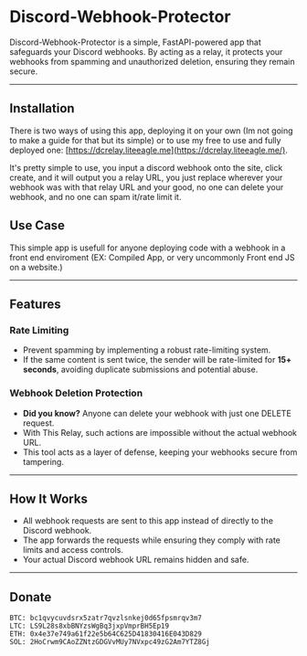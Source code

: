 # Discord-Webhook-Protector

Discord-Webhook-Protector is a simple, FastAPI-powered app that safeguards your Discord webhooks. By acting as a relay, it protects your webhooks from spamming and unauthorized deletion, ensuring they remain secure.

---

## Installation

There is two ways of using this app, deploying it on your own (Im not going to make a guide for that but its simple)
or to use my free to use and fully deployed one: [https://dcrelay.liteeagle.me](https://dcrelay.liteeagle.me/).

It's pretty simple to use, you input a discord webhook onto the site, click create, and it will output you a relay URL, you just replace wherever your webhook was with that relay URL
and your good, no one can delete your webhook, and no one can spam it/rate limit it.

## Use Case

This simple app is usefull for anyone deploying code with a webhook in a front end enviroment (EX: Compiled App, or very uncommonly Front end JS on a website.)

---

## Features

### **Rate Limiting**
- Prevent spamming by implementing a robust rate-limiting system. 
- If the same content is sent twice, the sender will be rate-limited for **15+ seconds**, avoiding duplicate submissions and potential abuse.

### **Webhook Deletion Protection**
- **Did you know?** Anyone can delete your webhook with just one DELETE request. 
- With This Relay, such actions are impossible without the actual webhook URL. 
- This tool acts as a layer of defense, keeping your webhooks secure from tampering.

---

## How It Works
- All webhook requests are sent to this app instead of directly to the Discord webhook.
- The app forwards the requests while ensuring they comply with rate limits and access controls.
- Your actual Discord webhook URL remains hidden and safe.

---

## Donate

```
BTC: bc1qvycuvdsrx5zatr7qvzlsnkej0d65fpsmrqv3m7
LTC: LS9L28s8xbBNYzsWgBq3jxpVmprBH5Ep19
ETH: 0x4e37e749a61f22e5b64C625D41830416E043D829
SOL: 2HoCrwm9CAoZZNtzGDGVvMUy7NVxpc49zG2Am7YTZ8Gj
```
